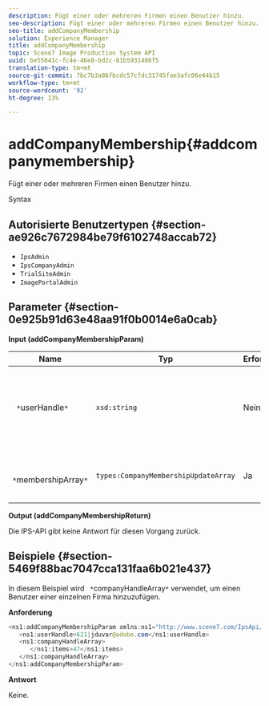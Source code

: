 ```yaml
---
description: Fügt einer oder mehreren Firmen einen Benutzer hinzu.
seo-description: Fügt einer oder mehreren Firmen einen Benutzer hinzu.
seo-title: addCompanyMembership
solution: Experience Manager
title: addCompanyMembership
topic: Scene7 Image Production System API
uuid: be55041c-fc4e-46e8-bd2c-81b5931406f5
translation-type: tm+mt
source-git-commit: 7bc7b3a86fbcdc57cfdc31745fae3afc06e44b15
workflow-type: tm+mt
source-wordcount: '92'
ht-degree: 13%

---
```



# addCompanyMembership{#addcompanymembership}

Fügt einer oder mehreren Firmen einen Benutzer hinzu.

Syntax

## Autorisierte Benutzertypen {#section-ae926c7672984be79f6102748accab72}

* `IpsAdmin`
* `IpsCompanyAdmin`
* `TrialSiteAdmin`
* `ImagePortalAdmin`

## Parameter {#section-0e925b91d63e48aa91f0b0014e6a0cab}

**Input (addCompanyMembershipParam)**

| Name | Typ | Erforderlich | Beschreibung |
|---|---|---|---|
| ` *`userHandle`*` | `xsd:string` | Nein | Das Handle des Benutzers, dessen Mitgliedschaft Sie hinzufügen möchten. |
| ` *`membershipArray`*` | `types:CompanyMembershipUpdateArray` | Ja | Eine Reihe von Firmen, denen Sie den Benutzer hinzufügen. |

**Output (addCompanyMembershipReturn)**

Die IPS-API gibt keine Antwort für diesen Vorgang zurück.

## Beispiele {#section-5469f88bac7047cca131faa6b021e437}

In diesem Beispiel wird ` *`companyHandleArray`*` verwendet, um einen Benutzer einer einzelnen Firma hinzuzufügen.

**Anforderung**

```java
<ns1:addCompanyMembershipParam xmlns:ns1="http://www.scene7.com/IpsApi/xsd">
   <ns1:userHandle>621|jduvar@adobe.com</ns1:userHandle>
   <ns1:companyHandleArray>
      </ns1:items>47</ns1:items>
   </ns1:companyHandleArray>
</ns1:addCompanyMembershipParam>
```

**Antwort**

Keine.
